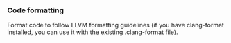 ### Code formatting
Format code to follow LLVM formatting guidelines (if you have clang-format installed, you can use it with the existing .clang-format file).
